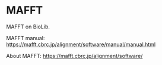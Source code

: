 # MAFFT
MAFFT on BioLib.


MAFFT manual:
https://mafft.cbrc.jp/alignment/software/manual/manual.html

About MAFFT:
https://mafft.cbrc.jp/alignment/software/

